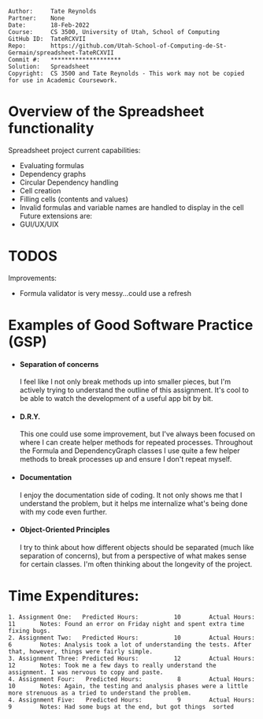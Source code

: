 ```
Author:     Tate Reynolds
Partner:    None
Date:       18-Feb-2022
Course:     CS 3500, University of Utah, School of Computing
GitHub ID:  TateRCXVII
Repo:       https://github.com/Utah-School-of-Computing-de-St-Germain/spreadsheet-TateRCXVII
Commit #:   ********************
Solution:   Spreadsheet
Copyright:  CS 3500 and Tate Reynolds - This work may not be copied for use in Academic Coursework.
```

# Overview of the Spreadsheet functionality
Spreadsheet project current capabilities:
- Evaluating formulas
- Dependency graphs
- Circular Dependency handling
- Cell creation
- Filling cells (contents and values)
- Invalid formulas and variable names are handled to display in the cell
Future extensions are:  
- GUI/UX/UIX

# TODOS
Improvements:
- Formula validator is very messy...could use a refresh

# Examples of Good Software Practice (GSP)
- #### Separation of concerns
  I feel like I not only break methods up into smaller pieces, but I'm actively trying to understand the outline of this assignment.
It's cool to be able to watch the development of a useful app bit by bit.
- #### D.R.Y.
  This one could use some improvement, but I've always been focused on where I can create helper methods for repeated processes.
Throughout the Formula and DependencyGraph classes I use quite a few helper methods to break processes up and ensure I don't repeat
myself.
- #### Documentation
  I enjoy the documentation side of coding. It not only shows me that I understand the problem, but it helps me internalize what's
being done with my code even further.
- #### Object-Oriented Principles
  I try to think about how different objects should be separated (much like separation of concerns), but from a perspective
of what makes sense for certain classes. I'm often thinking about the longevity of the project.
# Time Expenditures:

    1. Assignment One:   Predicted Hours:          10        Actual Hours:     11       Notes: Found an error on Friday night and spent extra time fixing bugs.
    2. Assignment Two:   Predicted Hours:          10        Actual Hours:     6        Notes: Analysis took a lot of understanding the tests. After that, however, things were fairly simple.
    3. Assignment Three: Predicted Hours:          12        Actual Hours:     12       Notes: Took me a few days to really understand the assignment. I was nervous to copy and paste.
    4. Assignment Four:   Predicted Hours:          8        Actual Hours:     10       Notes: Again, the testing and analysis phases were a little more strenuous as a tried to understand the problem.
    4. Assignment Five:   Predicted Hours:          9        Actual Hours:      9        Notes: Had some bugs at the end, but got things  sorted
